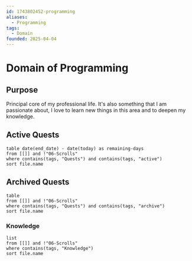 ```yaml
---
id: 1743802452-programming
aliases:
  - Programming
tags:
  - Domain
founded: 2025-04-04
---
```

# Domain of Programming
## Purpose
Principal core of my professional life. It's also something that I am passionate about, I love to learn new things in this area and to deepen my knowledge.
 
## Active Quests
```dataview
table date(end_date) - date(today) as remaining-days
from [[]] and !"06-Scrolls"
where contains(tags, "Quests") and contains(tags, "active")
sort file.name
```

## Archived Quests
```dataview
table
from [[]] and !"06-Scrolls"
where contains(tags, "Quests") and contains(tags, "archive")
sort file.name
```

### Knowledge
```dataview
list
from [[]] and !"06-Scrolls"
where contains(tags, "Knowledge")
sort file.name
```


